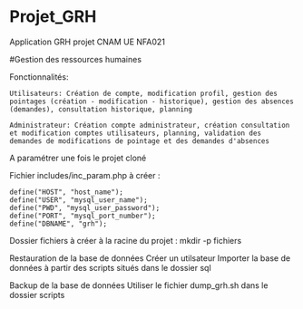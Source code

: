 # Projet_GRH
Application GRH projet CNAM UE NFA021

#Gestion des ressources humaines

Fonctionnalités:

    Utilisateurs: Création de compte, modification profil, gestion des pointages (création - modification - historique), gestion des absences (demandes), consultation historique, planning

    Administrateur: Création compte administrateur, création consultation et modification comptes utilisateurs, planning, validation des demandes de modifications de pointage et des demandes d'absences

A paramétrer une fois le projet cloné

Fichier includes/inc_param.php à créer :

    define("HOST", "host_name");
    define("USER", "mysql_user_name");
    define("PWD", "mysql_user_password");
    define("PORT", "mysql_port_number");
    define("DBNAME", "grh");
    

Dossier fichiers à créer à la racine du projet :
mkdir -p fichiers

Restauration de la base de données
Créer un utilsateur
Importer la base de données à partir des scripts situés dans le dossier sql

Backup de la base de données
Utiliser le fichier dump_grh.sh dans le dossier scripts 